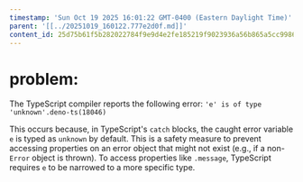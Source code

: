 ```yaml
---
timestamp: 'Sun Oct 19 2025 16:01:22 GMT-0400 (Eastern Daylight Time)'
parent: '[[../20251019_160122.777e2d0f.md]]'
content_id: 25d75b61f5b282022784f9e9d4e2fe185219f9023936a56b865a5cc9986dc745
---
```


# problem:

The TypeScript compiler reports the following error:
`'e' is of type 'unknown'.deno-ts(18046)`

This occurs because, in TypeScript's `catch` blocks, the caught error variable `e` is typed as `unknown` by default. This is a safety measure to prevent accessing properties on an error object that might not exist (e.g., if a non-`Error` object is thrown). To access properties like `.message`, TypeScript requires `e` to be narrowed to a more specific type.
